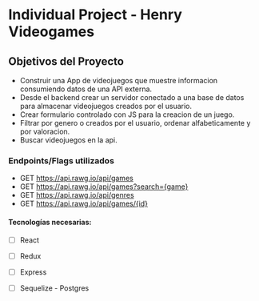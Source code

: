 # Individual Project - Henry Videogames

## Objetivos del Proyecto

- Construir una App de videojuegos que muestre informacion consumiendo datos de una API externa. 
- Desde el backend crear un servidor conectado a una base de datos para almacenar videojuegos creados por el usuario.
- Crear formulario controlado con JS para la creacion de un juego.
- Filtrar por genero o creados por el usuario, ordenar alfabeticamente y por valoracion.
- Buscar videojuegos en la api.

### Endpoints/Flags utilizados

  - GET https://api.rawg.io/api/games
  - GET https://api.rawg.io/api/games?search={game}
  - GET https://api.rawg.io/api/genres
  - GET https://api.rawg.io/api/games/{id}


#### Tecnologías necesarias:
- [ ] React
- [ ] Redux
- [ ] Express
- [ ] Sequelize - Postgres

